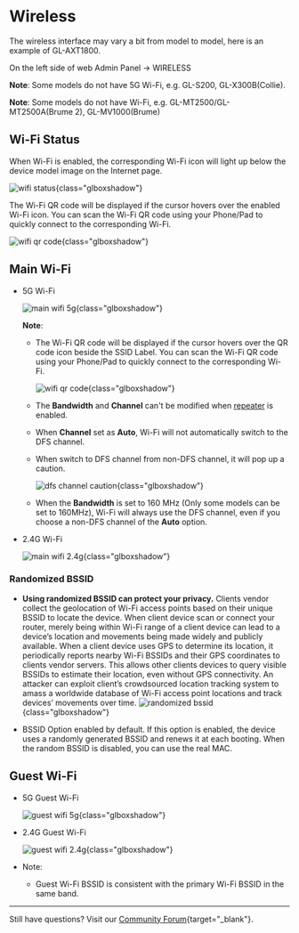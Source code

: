 # Wireless

The wireless interface may vary a bit from model to model, here is an example of GL-AXT1800.

On the left side of web Admin Panel -> WIRELESS

**Note**: Some models do not have 5G Wi-Fi, e.g. GL-S200, GL-X300B(Collie).

**Note**: Some models do not have Wi-Fi, e.g. GL-MT2500/GL-MT2500A(Brume 2), GL-MV1000(Brume)

## Wi-Fi Status

When Wi-Fi is enabled, the corresponding Wi-Fi icon will light up below the device model image on the Internet page.

![wifi status](https://static.gl-inet.com/docs/router/en/4/interface_guide/wireless/wifi_status.png){class="glboxshadow"}

The Wi-Fi QR code will be displayed if the cursor hovers over the enabled Wi-Fi icon. You can scan the Wi-Fi QR code using your Phone/Pad to quickly connect to the corresponding Wi-Fi.

![wifi qr code](https://static.gl-inet.com/docs/router/en/4/interface_guide/internet/wifi_qr_code.png){class="glboxshadow"}

## Main Wi-Fi

* 5G Wi-Fi

    ![main wifi 5g](https://static.gl-inet.com/docs/router/en/4/interface_guide/wireless/main_wifi_5g.png){class="glboxshadow"}

    **Note**:

    * The Wi-Fi QR code will be displayed if the cursor hovers over the QR code icon beside the SSID Label. You can scan the Wi-Fi QR code using your Phone/Pad to quickly connect to the corresponding Wi-Fi.

        ![wifi qr code](https://static.gl-inet.com/docs/router/en/4/interface_guide/wireless/wifi_qr_code.png){class="glboxshadow"}

    * The **Bandwidth** and **Channel** can't be modified when [repeater](internet_repeater.md) is enabled.
    * When **Channel** set as **Auto**, Wi-Fi will not automatically switch to the DFS channel.
    * When switch to DFS channel from non-DFS channel, it will pop up a caution.

        ![dfs channel caution](https://static.gl-inet.com/docs/router/en/4/tutorials/wireless/switch_to_dfs_caution.png){class="glboxshadow"}

    * When the **Bandwidth** is set to 160 MHz (Only some models can be set to 160MHz), Wi-Fi will always use the DFS channel, even if you choose a non-DFS channel of the **Auto** option.

* 2.4G Wi-Fi

    ![main wifi 2.4g](https://static.gl-inet.com/docs/router/en/4/interface_guide/wireless/main_wifi_2.4g.png){class="glboxshadow"}

### Randomized BSSID

* **Using randomized BSSID can protect your privacy.** Clients vendor collect the geolocation of Wi-Fi access points based on their unique BSSID to locate the device. When client device scan or connect your router, merely being within Wi-Fi range of a client device can lead to a device’s location and movements being made widely and publicly available. When a client device uses GPS to determine its location, it periodically reports nearby Wi-Fi BSSIDs and their GPS coordinates to clients vendor servers. This allows other clients devices to query visible BSSIDs to estimate their location, even without GPS connectivity. An attacker can exploit client’s crowdsourced location tracking system to amass a worldwide database of Wi-Fi access point locations and track devices’ movements over time.
![randomized bssid](https://static.gl-inet.com/docs/router/en/4/interface_guide/wireless/randomized-bssid.jpg){class="glboxshadow"}

* BSSID Option enabled by default. If this option is enabled, the device uses a randomly generated BSSID and renews it at each booting. When the random BSSID is disabled, you can use the real MAC.

## Guest Wi-Fi

* 5G Guest Wi-Fi

    ![guest wifi 5g](https://static.gl-inet.com/docs/router/en/4/interface_guide/wireless/guest_wifi_5g.png){class="glboxshadow"}

* 2.4G Guest Wi-Fi

    ![guest wifi 2.4g](https://static.gl-inet.com/docs/router/en/4/interface_guide/wireless/guest_wifi_2.4g.png){class="glboxshadow"}

* Note:

    * Guest Wi-Fi BSSID is consistent with the primary Wi-Fi BSSID in the same band.


---


Still have questions? Visit our [Community Forum](https://forum.gl-inet.com){target="_blank"}.
